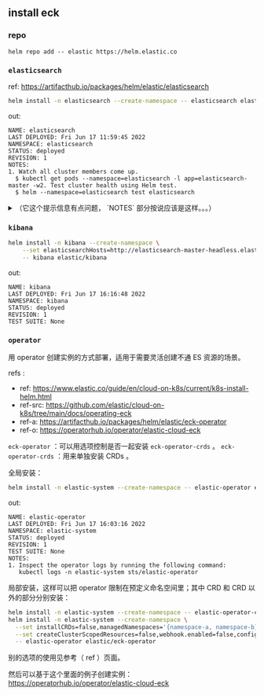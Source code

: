
## install eck



### repo

~~~~
helm repo add -- elastic https://helm.elastic.co
~~~~

### `elasticsearch`

ref: https://artifacthub.io/packages/helm/elastic/elasticsearch

~~~ sh
helm install -n elasticsearch --create-namespace -- elasticsearch elastic/elasticsearch
~~~

out:

~~~~
NAME: elasticsearch
LAST DEPLOYED: Fri Jun 17 11:59:45 2022
NAMESPACE: elasticsearch
STATUS: deployed
REVISION: 1
NOTES:
1. Watch all cluster members come up.
  $ kubectl get pods --namespace=elasticsearch -l app=elasticsearch-master -w2. Test cluster health using Helm test.
  $ helm --namespace=elasticsearch test elasticsearch
~~~~

<details>

<summary>（它这个提示信息有点问题， `NOTES` 部分按说应该是这样。。。）</summary>

~~~~
NOTES:
1. Watch all cluster members come up.
  $ kubectl get pods --namespace=elasticsearch -l app=elasticsearch-master -w
2. Test cluster health using Helm test.
  $ helm --namespace=elasticsearch test elasticsearch
~~~~

</details>

### `kibana`

~~~ sh
helm install -n kibana --create-namespace \
    --set elasticsearchHosts=http://elasticsearch-master-headless.elasticsearch.svc.cluster.local:9200 \
    -- kibana elastic/kibana
~~~

out:

~~~
NAME: kibana
LAST DEPLOYED: Fri Jun 17 16:16:48 2022
NAMESPACE: kibana
STATUS: deployed
REVISION: 1
TEST SUITE: None
~~~


### `operator`

用 operator 创建实例的方式部署，适用于需要灵活创建不通 ES 资源的场景。

refs :
- ref: https://www.elastic.co/guide/en/cloud-on-k8s/current/k8s-install-helm.html
- ref-src: https://github.com/elastic/cloud-on-k8s/tree/main/docs/operating-eck
- ref-a: https://artifacthub.io/packages/helm/elastic/eck-operator
- ref-o: https://operatorhub.io/operator/elastic-cloud-eck


`eck-operator` ：可以用选项控制是否一起安装 `eck-operator-crds` 。
`eck-operator-crds` ：用来单独安装 CRDs 。

全局安装：

~~~ sh
helm install -n elastic-system --create-namespace -- elastic-operator elastic/eck-operator
~~~

out:

~~~
NAME: elastic-operator
LAST DEPLOYED: Fri Jun 17 16:03:16 2022
NAMESPACE: elastic-system
STATUS: deployed
REVISION: 1
TEST SUITE: None
NOTES:
1. Inspect the operator logs by running the following command:
   kubectl logs -n elastic-system sts/elastic-operator
~~~

局部安装，这样可以把 operator 限制在预定义命名空间里；其中 CRD 和 CRD 以外的部分分别安装：

~~~ sh
helm install -n elastic-system --create-namespace -- elastic-operator-crds elastic/eck-operator-crds
helm install -n elastic-system --create-namespace \
  --set installCRDs=false,managedNamespaces='{namespace-a, namespace-b}' \
  --set createClusterScopedResources=false,webhook.enabled=false,config.validateStorageClass=false \
  -- elastic-operator elastic/eck-operator
~~~

别的选项的使用见参考（ ref ）页面。

然后可以基于这个里面的例子创建实例： https://operatorhub.io/operator/elastic-cloud-eck

